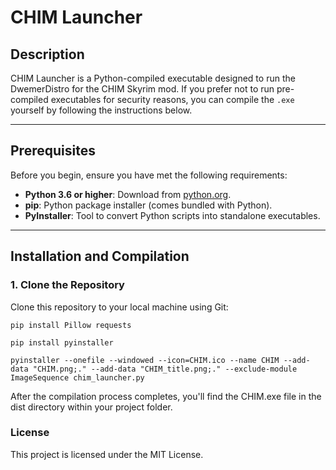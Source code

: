 # CHIM Launcher

## Description
CHIM Launcher is a Python-compiled executable designed to run the DwemerDistro for the CHIM Skyrim mod. If you prefer not to run pre-compiled executables for security reasons, you can compile the `.exe` yourself by following the instructions below.

---

## Prerequisites
Before you begin, ensure you have met the following requirements:
- **Python 3.6 or higher**: Download from [python.org](https://python.org).
- **pip**: Python package installer (comes bundled with Python).
- **PyInstaller**: Tool to convert Python scripts into standalone executables.

---

## Installation and Compilation

### 1. Clone the Repository
Clone this repository to your local machine using Git:

```
pip install Pillow requests

pip install pyinstaller

pyinstaller --onefile --windowed --icon=CHIM.ico --name CHIM --add-data "CHIM.png;." --add-data "CHIM_title.png;." --exclude-module ImageSequence chim_launcher.py
```
After the compilation process completes, you'll find the CHIM.exe file in the dist directory within your project folder.

### License
This project is licensed under the MIT License.